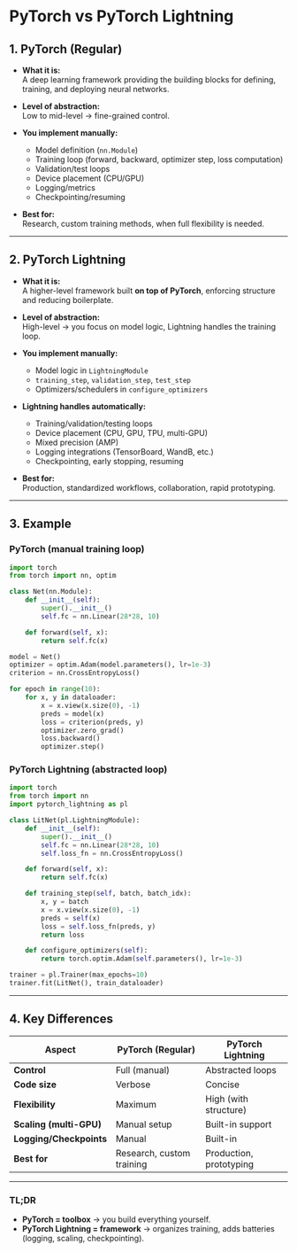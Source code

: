 # PyTorch vs PyTorch Lightning

## 1. PyTorch (Regular)

- **What it is:**  
  A deep learning framework providing the building blocks for defining, training, and deploying neural networks.

- **Level of abstraction:**  
  Low to mid-level → fine-grained control.

- **You implement manually:**
  - Model definition (`nn.Module`)
  - Training loop (forward, backward, optimizer step, loss computation)
  - Validation/test loops
  - Device placement (CPU/GPU)
  - Logging/metrics
  - Checkpointing/resuming

- **Best for:**  
  Research, custom training methods, when full flexibility is needed.

---

## 2. PyTorch Lightning

- **What it is:**  
  A higher-level framework built **on top of PyTorch**, enforcing structure and reducing boilerplate.

- **Level of abstraction:**  
  High-level → you focus on model logic, Lightning handles the training loop.

- **You implement manually:**
  - Model logic in `LightningModule`
  - `training_step`, `validation_step`, `test_step`
  - Optimizers/schedulers in `configure_optimizers`

- **Lightning handles automatically:**
  - Training/validation/testing loops
  - Device placement (CPU, GPU, TPU, multi-GPU)
  - Mixed precision (AMP)
  - Logging integrations (TensorBoard, WandB, etc.)
  - Checkpointing, early stopping, resuming

- **Best for:**  
  Production, standardized workflows, collaboration, rapid prototyping.

---

## 3. Example

### PyTorch (manual training loop)

```python
import torch
from torch import nn, optim

class Net(nn.Module):
    def __init__(self):
        super().__init__()
        self.fc = nn.Linear(28*28, 10)

    def forward(self, x):
        return self.fc(x)

model = Net()
optimizer = optim.Adam(model.parameters(), lr=1e-3)
criterion = nn.CrossEntropyLoss()

for epoch in range(10):
    for x, y in dataloader:
        x = x.view(x.size(0), -1)
        preds = model(x)
        loss = criterion(preds, y)
        optimizer.zero_grad()
        loss.backward()
        optimizer.step()
```

### PyTorch Lightning (abstracted loop)

```python
import torch
from torch import nn
import pytorch_lightning as pl

class LitNet(pl.LightningModule):
    def __init__(self):
        super().__init__()
        self.fc = nn.Linear(28*28, 10)
        self.loss_fn = nn.CrossEntropyLoss()

    def forward(self, x):
        return self.fc(x)

    def training_step(self, batch, batch_idx):
        x, y = batch
        x = x.view(x.size(0), -1)
        preds = self(x)
        loss = self.loss_fn(preds, y)
        return loss

    def configure_optimizers(self):
        return torch.optim.Adam(self.parameters(), lr=1e-3)

trainer = pl.Trainer(max_epochs=10)
trainer.fit(LitNet(), train_dataloader)
```

---

## 4. Key Differences

| Aspect                  | PyTorch (Regular)         | PyTorch Lightning       |
| ----------------------- | ------------------------- | ----------------------- |
| **Control**             | Full (manual)             | Abstracted loops        |
| **Code size**           | Verbose                   | Concise                 |
| **Flexibility**         | Maximum                   | High (with structure)   |
| **Scaling (multi-GPU)** | Manual setup              | Built-in support        |
| **Logging/Checkpoints** | Manual                    | Built-in                |
| **Best for**            | Research, custom training | Production, prototyping |

---

### TL;DR

- **PyTorch = toolbox** → you build everything yourself.
- **PyTorch Lightning = framework** → organizes training, adds batteries (logging, scaling, checkpointing).
